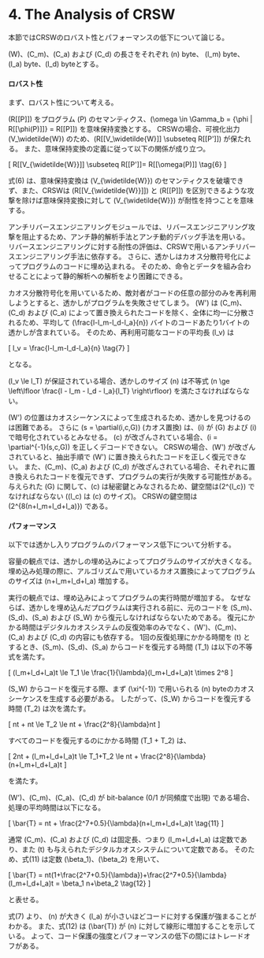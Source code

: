 # 4. The Analysis of CRSW

本節ではCRSWのロバスト性とパフォーマンスの低下について論じる。

\(W\)、\(C_m\)、\(C_a\) および \(C_d\) の長さをそれぞれ \(n\) byte、 \(l_m\) byte、\(l_a\) byte、\(l_d\) byteとする。

#### ロバスト性

まず、ロバスト性について考える。

\(R\[[P\]]\) をプログラム \(P\) のセマンティクス、\(\omega \in \Gamma_b = \{\phi \| R\[[\phi(P)\]]\} = R\[[P\]]\) を意味保持変換とする。
CRSWの場合、可視化出力 \(V_\widetilde{W}\) のため、\(R\[[V_\widetilde{W}\]] \subseteq R\[[P'\]]\) が保たれる。
また、意味保持変換の定義に従って以下の関係が成り立つ。

\[
    R\[[V_{\widetilde{W}}\]] \subseteq R\[[P'\]]= R\[[\omega(P)\]] \tag{6}
\]

<!-- textlint-disable -->
式(6) は、意味保持変換は \(V_{\widetilde{W}}\) のセマンティクスを破壊できず、また、CRSWは \(R\[[V_{\widetilde{W}}\]]\) と \(R\[[P\]]\) を区別できるような攻撃を除けば意味保持変換に対して \(V_{\widetilde{W}}\) が耐性を持つことを意味する。
<!-- textlint-enable -->

アンチリバースエンジニアリングモジュールでは、リバースエンジニアリング攻撃を阻止するため、アンチ静的解析手法とアンチ動的デバッグ手法を用いる。
リバースエンジニアリングに対する耐性の評価は、CRSWで用いるアンチリバースエンジニアリング手法に依存する。
さらに、透かしはカオス分散符号化によってプログラムのコードに埋め込まれる。
そのため、命令とデータを組み合わせることによって静的解析への解析をより困難にできる。

カオス分散符号化を用いているため、敵対者がコードの任意の部分のみを再利用しようとすると、透かしがプログラムを失敗させてしまう。
\(W'\) は \(C_m\)、\(C_d\) および \(C_a\) によって置き換えられたコードを除く、全体に均一に分散されるため、平均して \(\frac{l-l_m-l_d-l_a}{n}\) バイトのコードあたり1バイトの透かしが含まれている。
そのため、再利用可能なコードの平均長 \(l_v\) は

\[
    l_v = \frac{l-l_m-l_d-l_a}{n} \tag{7}
\]

となる。

\(l_v \le l_T\) が保証されている場合、透かしのサイズ \(n\) は不等式 \(n \ge \left\lfloor \frac{l - l_m - l_d - l_a}{l_T} \right\rfloor\) を満たさなければならない。

<!-- textlint-disable -->
\(W'\) の位置はカオスシーケンスによって生成されるため、透かしを見つけるのは困難である。
さらに \(s = \partial(i,c,G)\) (カオス置換) は、\(i\) が \(G\) および \(i\) で暗号化されているとみなせる。
\(c\) が改ざんされている場合、\(i = \partial^{-1}(s,c,G)\) を正しくデコードできない。
CRSWの場合、\(W'\) が改ざんされていると、抽出手順で \(W'\) に置き換えられたコードを正しく復元できない。
また、\(C_m\)、\(C_a\) および \(C_d\) が改ざんされている場合、それぞれに置き換えられたコードを復元できず、プログラムの実行が失敗する可能性がある。
与えられた \(G\) に関して、\(c\) は秘密鍵とみなされるため、鍵空間は\(2^{l_c}\) でなければならない (\(l_c\) は \(c\) のサイズ)。
CRSWの鍵空間は \(2^{8(n+l_m+l_d+l_a)}\) である。
<!-- textlint-enable -->

#### パフォーマンス

以下では透かし入りプログラムのパフォーマンス低下について分析する。

容量の観点では、透かしの埋め込みによってプログラムのサイズが大きくなる。
埋め込み処理の際に、アルゴリズムで用いているカオス置換によってプログラムのサイズは \(n+l_m+l_d+l_a\) 増加する。

<!-- textlint-disable -->
実行の観点では、埋め込みによってプログラムの実行時間が増加する。
なぜならば、透かしを埋め込んだプログラムは実行される前に、元のコードを \(S_m\)、\(S_d\)、\(S_a\) および \(S_W\) から復元しなければならないためである。
復元にかかる時間はデジタルカオスシステムの反復効率のみでなく、\(W'\)、\(C_m\)、\(C_a\) および \(C_d\) の内容にも依存する。
1回の反復処理にかかる時間を \(t\) とするとき、\(S_m\)、\(S_d\)、\(S_a\) からコードを復元する時間 \(T_1\) は以下の不等式を満たす。
<!-- textlint-enable -->

\[
    (l_m+l_d+l_a)t \le T_1 \le \frac{1}{\lambda}(l_m+l_d+l_a)t \times 2^8
\]

\(S_W\) からコードを復元する際、まず \(\xi^{-1}\) で用いられる \(n\) byteのカオスシーケンスを生成する必要がある。
したがって、\(S_W\) からコードを復元する時間 \(T_2\) は次を満たす。

\[
    nt + nt \le T_2 \le nt + \frac{2^8}{\lambda}nt
\]

すべてのコードを復元するのにかかる時間 \(T_1 + T_2\) は、

\[
    2nt + (l_m+l_d+l_a)t \le T_1+T_2 \le nt + \frac{2^8}{\lambda}(n+l_m+l_d+l_a)t
\]

を満たす。

\(W'\)、\(C_m\)、\(C_a\)、\(C_d\) が bit-balance (0/1 が同頻度で出現) である場合、処理の平均時間は以下になる。

\[
    \bar{T} = nt + \frac{2^7+0.5}{\lambda}(n+l_m+l_d+l_a)t \tag{11}
\]

通常 \(C_m\)、\(C_a\) および \(C_d\) は固定長、つまり \(l_m+l_d+l_a\) は定数であり、また \(t\) も与えられたデジタルカオスシステムについて定数である。
そのため、式(11) は定数 \(\beta_1\)、\(\beta_2\) を用いて、

\[
    \bar{T} = nt(1+\frac{2^7+0.5}{\lambda})+\frac{2^7+0.5}{\lambda}(l_m+l_d+l_a)t = \beta_1 n+\beta_2 \tag{12}
\]

と表せる。

<!-- textlint-disable -->
式(7) より、 \(n\) が大きく \(l_a\) が小さいほどコードに対する保護が強まることがわかる。
また、式(12) は \(\bar{T}\) が \(n\) に対して線形に増加することを示している。
よって、コード保護の強度とパフォーマンスの低下の間にはトレードオフがある。
<!-- textlint-enable -->
